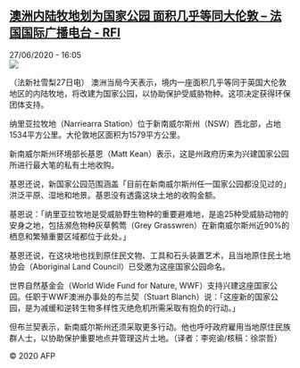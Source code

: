 <!--1593269804000-->
[澳洲内陆牧地划为国家公园 面积几乎等同大伦敦 – 法国国际广播电台 - RFI](http://www.rfi.fr//cn/contenu/20200627-%E6%BE%B3%E6%B4%B2%E5%86%85%E9%99%86%E7%89%A7%E5%9C%B0%E5%88%92%E4%B8%BA%E5%9B%BD%E5%AE%B6%E5%85%AC%E5%9B%AD-%E9%9D%A2%E7%A7%AF%E5%87%A0%E4%B9%8E%E7%AD%89%E5%90%8C%E5%A4%A7%E4%BC%A6%E6%95%A6)
------

<div>27/06/2020 - 16:05</div><img src="https://s.rfi.fr/media/display/d9d0b7c0-b883-11ea-a01b-005056bff430/w:310/p:16x9/int0006b.200627220501.jpg"><div class="t-content__body u-clearfix"><div class="m-interstitial"></div><p>（法新社雪梨27日电）    澳洲当局今天表示，境内一座面积几乎等同于英国大伦敦地区的内陆牧地，将改建为国家公园，以协助保护受威胁物种。这项决定获得环保团体支持。</p><p>    纳里亚拉牧地（Narriearra Station）位于新南威尔斯州（NSW）西北部，占地1534平方公里。大伦敦地区面积为1579平方公里。</p><p>    新南威尔斯州环境部长基恩（Matt Kean）表示，这是州政府历来为兴建国家公园所进行最大笔的私有土地收购。</p><p>    基恩还说，新国家公园范围涵盖「目前在新南威尔斯州任一国家公园都没见过的」洪泛平原、湿地和地景。基恩没有透露这块土地的收购金额。</p><p>    基恩说：「纳里亚拉牧地是受威胁野生物种的重要避难地，是逾25种受威胁动物的安身之地，包括濒危物种灰草鹩莺（Grey Grasswren）在新南威尔斯州近90%的栖息和繁殖重要区域都位于此处。」</p><p>    基恩还说，在这块地也找到原住民文物、工具和石头装置艺术，且当地原住民土地协会（Aboriginal Land Council）已受邀为这座国家公园命名。</p><p>    世界自然基金会（World Wide Fund for Nature, WWF）支持兴建这座国家公园。任职于WWF澳洲办事处的布兰契（Stuart Blanch）说：「这座新的国家公园，是为减缓和逆转生物多样性灭绝危机所需采取有抱负的行动。」</p><p>    但布兰契表示，新南威尔斯州还须采取更多行动。他也呼吁政府雇用当地原住民族群人士，以协助保护重要地点并管理这片土地。（译者：李宛谕/核稿：徐崇哲）</p><p class="t-copyright">© 2020 AFP</p>        </div>
